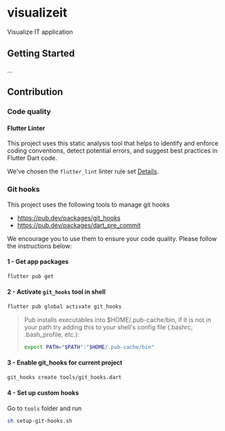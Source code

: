 # visualizeit

Visualize IT application

## Getting Started

...

## Contribution

### Code quality

#### Flutter Linter
This project uses this static analysis tool that helps to identify and enforce coding conventions, detect potential errors, and suggest best practices in Flutter Dart code.

We've chosen the `flutter_lint` linter rule set [Details](https://dart.dev/tools/linter-rules).



### Git hooks

This project uses the following tools to manage git hooks
* https://pub.dev/packages/git_hooks
* https://pub.dev/packages/dart_pre_commit

We encourage you to use them to ensure your code quality. Please follow the instructions below: 

#### 1 - Get app packages
```bash
flutter pub get
```

#### 2 - Activate `git_hooks` tool in shell
```bash
flutter pub global activate git_hooks
```

> Pub installs executables into $HOME/.pub-cache/bin, if it is not in your path
> try adding this to your shell's config file (.bashrc, .bash_profile, etc.):
> ```bash
> export PATH="$PATH":"$HOME/.pub-cache/bin"
> ```

#### 3 - Enable git_hooks for current project
```bash
git_hooks create tools/git_hooks.dart
```

#### 4 - Set up custom hooks
Go to `tools` folder and run

```bash
sh setup-git-hooks.sh
```